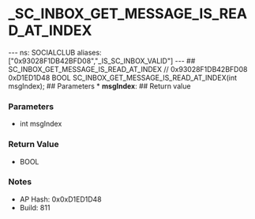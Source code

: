 # _SC_INBOX_GET_MESSAGE_IS_READ_AT_INDEX

--- ns: SOCIALCLUB aliases: ["0x93028F1DB42BFD08","_IS_SC_INBOX_VALID"] --- ## SC_INBOX_GET_MESSAGE_IS_READ_AT_INDEX  // 0x93028F1DB42BFD08 0xD1ED1D48 BOOL SC_INBOX_GET_MESSAGE_IS_READ_AT_INDEX(int msgIndex);  ## Parameters * **msgIndex**:  ## Return value

### Parameters
* int msgIndex

### Return Value
* BOOL

### Notes
* AP Hash: 0x0xD1ED1D48
* Build: 811


